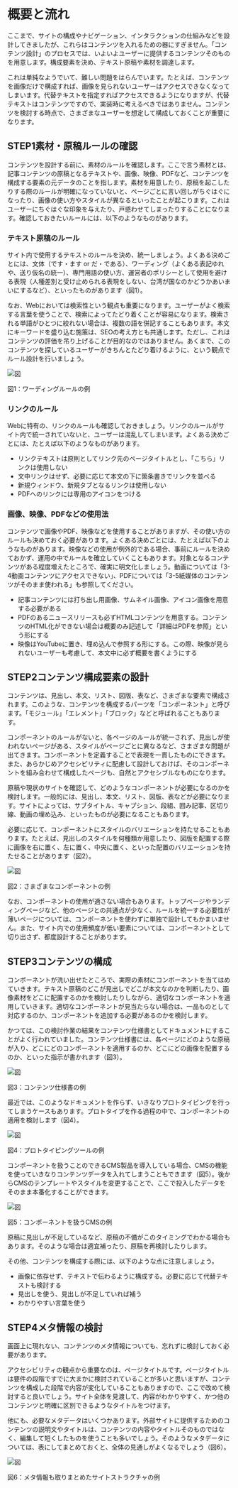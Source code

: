 # 概要と流れ
ここまで、サイトの構成やナビゲーション、インタラクションの仕組みなどを設計してきましたが、これらはコンテンツを入れるための器にすぎません。「コンテンツ設計」のプロセスでは、いよいよユーザーに提供するコンテンツそのものを用意します。構成要素を決め、テキスト原稿や素材を調達します。

これは単純なようでいて、難しい問題をはらんでいます。たとえば、コンテンツを画像だけで構成すれば、画像を見られないユーザーはアクセスできなくなってしまいます。代替テキストを指定すればアクセスできるようになりますが、代替テキストはコンテンツですので、実装時に考えるべきではありません。コンテンツを検討する時点で、さまざまなユーザーを想定して構成しておくことが重要になります。


## STEP1素材・原稿ルールの確認
コンテンツを設計する前に、素材のルールを確認します。ここで言う素材とは、記事コンテンツの原稿となるテキストや、画像、映像、PDFなど、コンテンツを構成する要素の元データのことを指します。素材を用意したり、原稿を起こしたりする際のルールが明確になっていないと、ページごとに言い回しがちぐはぐになったり、画像の使い方やスタイルが異なるといったことが起こります。これはユーザーにちぐはぐな印象を与えたり、戸惑わせてしまったりすることになります。確認しておきたいルールには、以下のようなものがあります。


### テキスト原稿のルール
サイト内で使用するテキストのルールを決め、統一しましょう。よくある決めごとには、文体（です・ます or だ・である）、ワーディング（よくある表記ゆれや、送り仮名の統一）、専門用語の使い方、運営者のポリシーとして使用を避ける表現（人種差別と受け止められる表現をしない、台湾が国なのかどうかあいまいにするなど）、といったものがあります（図1）。

なお、Webにおいては検索性という観点も重要になります。ユーザーがよく検索する言葉を使うことで、検索によってたどり着くことが容易になります。検索される単語がひとつに絞れない場合は、複数の語を併記することもあります。本文にキーワードを盛り込む施策は、SEOの考え方とも共通します。ただし、これはコンテンツの評価を吊り上げることが目的なのではありません。あくまで、このコンテンツを探しているユーザーがきちんとたどり着けるように、という観点でルール設計を行いましょう。

![図](../img/7-0-fig01.png)

図1：ワーディングルールの例


### リンクのルール
Webに特有の、リンクのルールも確認しておきましょう。リンクのルールがサイト内で統一されていないと、ユーザーは混乱してしまいます。よくある決めごとには、たとえば以下のようなものがあります。

* リンクテキストは原則としてリンク先のページタイトルとし、「こちら」リンクは使用しない
* 文中リンクはせず、必要に応じて本文の下に箇条書きでリンクを並べる
* 新規ウィンドウ、新規タブとなるリンクは使用しない
* PDFへのリンクには専用のアイコンをつける


### 画像、映像、PDFなどの使用法
コンテンツで画像やPDF、映像などを使用することがありますが、その使い方のルールも決めておく必要があります。よくある決めごとには、たとえば以下のようなものがあります。映像などの使用が例外的である場合、事前にルールを決めておかず、運用の中でルールを確立していくこともあります。対象となるコンテンツがある程度増えたところで、確実に明文化しましょう。動画については「3-4動画コンテンツにアクセスできない」、PDFについては「3-5紙媒体のコンテンツがそのまま使われる」も参照してください。

* 記事コンテンツには打ち出し用画像、サムネイル画像、アイコン画像を用意する必要がある
* PDFのあるニュースリリースも必ずHTMLコンテンツを用意する。コンテンツのHTML化ができない場合は概要のみ記述して「詳細はPDFを参照」という形にする
* 映像はYouTubeに置き、埋め込んで参照する形にする。この際、映像が見られないユーザーも考慮して、本文中に必ず概要を書くようにする



## STEP2コンテンツ構成要素の設計
コンテンツは、見出し、本文、リスト、図版、表など、さまざまな要素で構成されます。このような、コンテンツを構成するパーツを「コンポーネント」と呼びます。「モジュール」「エレメント」「ブロック」などと呼ばれることもあります。

コンポーネントのルールがないと、各ページのルールが統一されず、見出しが使われないページがある、スタイルがページごとに異なるなど、さまざまな問題が出てきます。コンポーネントを定義することで表現を一貫したものにできます。また、あらかじめアクセシビリティに配慮して設計しておけば、そのコンポーネントを組み合わせて構成したページも、自然とアクセシブルなものになります。

原稿や現状のサイトを確認して、どのようなコンポーネントが必要になるのかを検討します。一般的には、見出し、本文、リスト、図版、表などが必要になります。サイトによっては、サブタイトル、キャプション、段組、囲み記事、区切り線、動画の埋め込み、といったものが必要になることもあります。

必要に応じて、コンポーネントにスタイルのバリエーションを持たせることもあります。たとえば、見出しのスタイルを何種類か用意したり、図版を配置する際に画像を右に置く、左に置く、中央に置く、といった配置のバリエーションを持たせることがあります（図2）。


![図](../img/7-0-fig02.png)

図2：さまざまなコンポーネントの例


なお、コンポーネントの使用が適さない場合もあります。トップページやランディングページなど、他のページとの共通点が少なく、ルールを統一する必要性が薄いページについては、コンポーネントを使わずに単独で設計してもかまいません。また、サイト内での使用頻度が低い要素については、コンポーネントとして切り出さず、都度設計することがあります。


## STEP3コンテンツの構成
コンポーネントが洗い出せたところで、実際の素材にコンポーネントを当てはめていきます。テキスト原稿のどこが見出しでどこが本文なのかを判断したり、画像素材をどこに配置するのかを検討したりしながら、適切なコンポーネントを適用していきます。適切なコンポーネントが見当たらない場合は、一品ものとして対応するのか、コンポーネントを追加する必要があるのかを検討します。

かつては、この検討作業の結果をコンテンツ仕様書としてドキュメントにすることがよく行われていました。コンテンツ仕様書には、各ページにどのような原稿が入り、どこにどのコンポーネントを適用するのか、どこにどの画像を配置するのか、といった指示が書かれます（図3）。


![図](../img/7-0-fig03.png)

図3：コンテンツ仕様書の例


最近では、このようなドキュメントを作らず、いきなりプロトタイピングを行ってしまうケースもあります。プロトタイプを作る過程の中で、コンポーネントの適用を検討します（図4）。


![図](../img/7-0-fig04.png)

図4：プロトタイピングツールの例


コンポーネントを扱うことのできるCMS製品を導入している場合、CMSの機能を使っていきなりコンテンツデータを入れてしまうこともできます（図5）。後からCMSのテンプレートやスタイルを変更することで、ここで投入したデータをそのまま本番化することができます。


![図](../img/7-0-fig05.png)

図5：コンポーネントを扱うCMSの例


原稿に見出しが不足しているなど、原稿の不備がこのタイミングでわかる場合もあります。そのような場合は適宜補ったり、原稿を再検討したりします。

その他、コンテンツを構成する際には、以下のような点に注意しましょう。

* 画像に依存せず、テキストで伝わるように構成する。必要に応じて代替テキストも検討する
* 見出しを使う、見出しが不足していれば補う
* わかりやすい言葉を使う


## STEP4メタ情報の検討
画面上に現れない、コンテンツのメタ情報についても、忘れずに検討しておく必要があります。

アクセシビリティの観点から重要なのは、ページタイトルです。ページタイトルは要件の段階ですでに大まかに検討されていることが多いと思いますが、コンテンツを構成した段階で内容が変化していることもありますので、ここで改めて検討すると良いでしょう。サイト全体を見渡して、内容がわかりやすく、かつ他のコンテンツと明確に区別できるようなタイトルをつけます。

他にも、必要なメタデータはいくつかあります。外部サイトに提供するためのコンテンツの説明文やタイトルは、コンテンツの内容やタイトルそのものではなく、編集して短くしたものを使うことも多いでしょう。そのようなメタデータについては、表にしてまとめておくと、全体の見通しがよくなるでしょう（図6）。


![図](../img/7-0-fig06.png)

図6：メタ情報も取りまとめたサイトストラクチャの例
